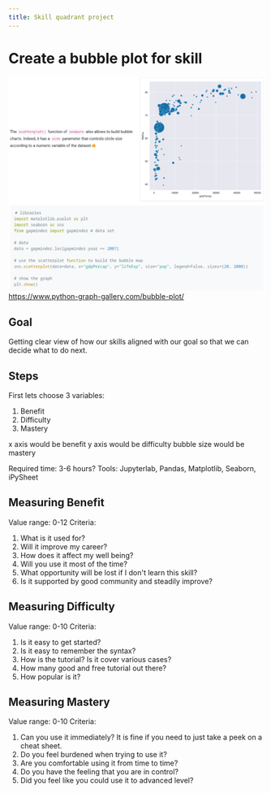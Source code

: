 ```yaml
---
title: Skill quadrant project
---
```


# Create a bubble plot for skill

![](./bubble_plot.png)
https://www.python-graph-gallery.com/bubble-plot/

## Goal
Getting clear view of how our skills aligned with our goal so that we can decide what to do next.

## Steps

First lets choose 3 variables:
1. Benefit
2. Difficulty
3. Mastery

x axis would be benefit
y axis would be difficulty
bubble size would be mastery

Required time: 3-6 hours?
Tools: Jupyterlab, Pandas, Matplotlib, Seaborn, iPySheet

## Measuring Benefit
Value range: 0-12
Criteria:
1. What is it used for?
2. Will it improve my career?
3. How does it affect my well being?
4. Will you use it most of the time?
5. What opportunity will be lost if I don't learn this skill?
6. Is it supported by good community and steadily improve?

## Measuring Difficulty
Value range: 0-10
Criteria:
1. Is it easy to get started?
2. Is it easy to remember the syntax?
3. How is the tutorial? Is it cover various cases?
4. How many good and free tutorial out there?
5. How popular is it?

## Measuring Mastery
Value range: 0-10
Criteria:
1. Can you use it immediately? It is fine if you need to just take a peek on a cheat sheet.
2. Do you feel burdened when trying to use it?
3. Are you comfortable using it from time to time?
4. Do you have the feeling that you are in control?
5. Did you feel like you could use it to advanced level?